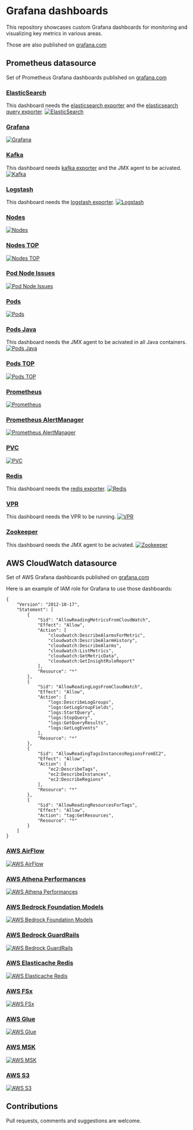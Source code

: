 # Grafana dashboards
This repository showcases custom Grafana dashboards for monitoring and visualizing key metrics in various areas.

Those are also published on [grafana.com](https://grafana.com/dashboards)

## Prometheus datasource

Set of Prometheus Grafana dashboards published on
[grafana.com](https://grafana.com/dashboards?dataSource=prometheus)

### [ElasticSearch](https://github.com/arnaudlemaignen/grafana-dashboards/tree/master/prometheus-ds/elasticsearch)
This dashboard needs the [elasticsearch exporter](https://github.com/prometheus-community/elasticsearch_exporter) and the [elasticsearch query exporter](https://github.com/braedon/prometheus-es-exporter).
[![ElasticSearch](prometheus-ds/elasticsearch/elasticsearch-1.png)](https://github.com/arnaudlemaignen/grafana-dashboards/tree/master/prometheus-ds/elasticsearch)

### [Grafana](https://github.com/arnaudlemaignen/grafana-dashboards/tree/master/prometheus-ds/grafana)
[![Grafana](prometheus-ds/grafana/grafana.png)](https://github.com/arnaudlemaignen/grafana-dashboards/tree/master/prometheus-ds/grafana)

### [Kafka](https://github.com/arnaudlemaignen/grafana-dashboards/tree/master/prometheus-ds/kafka)
This dashboard needs [kafka exporter](https://github.com/danielqsj/kafka_exporter) and the JMX agent to be acivated.
[![Kafka](prometheus-ds/kafka/kafka-1.png)](https://github.com/arnaudlemaignen/grafana-dashboards/tree/master/prometheus-ds/kafka)

### [Logstash](https://github.com/arnaudlemaignen/grafana-dashboards/tree/master/prometheus-ds/logstash)
This dashboard needs the [logstash exporter](https://github.com/leroy-merlin-br/logstash-exporter).
[![Logstash](prometheus-ds/logstash/logstash-1.png)](https://github.com/arnaudlemaignen/grafana-dashboards/tree/master/prometheus-ds/logstash)

### [Nodes](https://github.com/arnaudlemaignen/grafana-dashboards/tree/master/prometheus-ds/nodes)
[![Nodes](prometheus-ds/nodes/nodes-1.png)](https://github.com/arnaudlemaignen/grafana-dashboards/tree/master/prometheus-ds/nodes)

### [Nodes TOP](https://github.com/arnaudlemaignen/grafana-dashboards/tree/master/prometheus-ds/nodes-top)
[![Nodes TOP](prometheus-ds/nodes-top/nodes-top-1.png)](https://github.com/arnaudlemaignen/grafana-dashboards/tree/master/prometheus-ds/nodes-top)

### [Pod Node Issues](https://github.com/arnaudlemaignen/grafana-dashboards/tree/master/prometheus-ds/pod-node-issues)
[![Pod Node Issues](prometheus-ds/pod-node-issues/pod-node-issues-1.png)](https://github.com/arnaudlemaignen/grafana-dashboards/tree/master/prometheus-ds/pod-node-issues)

### [Pods](https://github.com/arnaudlemaignen/grafana-dashboards/tree/master/prometheus-ds/pods)
[![Pods](prometheus-ds/pods/pods.png)](https://github.com/arnaudlemaignen/grafana-dashboards/tree/master/prometheus-ds/pods)

### [Pods Java](https://github.com/arnaudlemaignen/grafana-dashboards/tree/master/prometheus-ds/pods-java)
This dashboard needs the JMX agent to be acivated in all Java containers.
[![Pods Java](prometheus-ds/pods-java/pods-java.png)](https://github.com/arnaudlemaignen/grafana-dashboards/tree/master/prometheus-ds/pods-java)

### [Pods TOP](https://github.com/arnaudlemaignen/grafana-dashboards/tree/master/prometheus-ds/pods-top)
[![Pods TOP](prometheus-ds/pods-top/pods-top-1.png)](https://github.com/arnaudlemaignen/grafana-dashboards/tree/master/prometheus-ds/pods-top)

### [Prometheus](https://github.com/arnaudlemaignen/grafana-dashboards/tree/master/prometheus-ds/prometheus)
[![Prometheus](prometheus-ds/prometheus/prometheus.png)](https://github.com/arnaudlemaignen/grafana-dashboards/tree/master/prometheus-ds/prometheus)

### [Prometheus AlertManager](https://github.com/arnaudlemaignen/grafana-dashboards/tree/master/prometheus-ds/alertmanager)
[![Prometheus AlertManager](prometheus-ds/alertmanager/alertmanager.png)](https://github.com/arnaudlemaignen/grafana-dashboards/tree/master/prometheus-ds/alertmanager)

### [PVC](https://github.com/arnaudlemaignen/grafana-dashboards/tree/master/prometheus-ds/pvc)
[![PVC](prometheus-ds/pvc/pvc.png)](https://github.com/arnaudlemaignen/grafana-dashboards/tree/master/prometheus-ds/pvc)

### [Redis](https://github.com/arnaudlemaignen/grafana-dashboards/tree/master/prometheus-ds/redis)
This dashboard needs the [redis exporter](https://github.com/oliver006/redis_exporter).
[![Redis](prometheus-ds/redis/redis-1.png)](https://github.com/arnaudlemaignen/grafana-dashboards/tree/master/prometheus-ds/redis)

### [VPR](https://github.com/arnaudlemaignen/grafana-dashboards/tree/master/prometheus-ds/vpr)
This dashboard needs the VPR to be running.
[![VPR](prometheus-ds/vpr/vpr-1.png)](https://github.com/arnaudlemaignen/grafana-dashboards/tree/master/prometheus-ds/vpr)

### [Zookeeper](https://github.com/arnaudlemaignen/grafana-dashboards/tree/master/prometheus-ds/zookeeper)
This dashboard needs the JMX agent to be acivated.
[![Zookeeper](prometheus-ds/zookeeper/zookeeper-1.png)](https://github.com/arnaudlemaignen/grafana-dashboards/tree/master/prometheus-ds/zookeeper)


## AWS CloudWatch datasource

Set of AWS Grafana dashboards published on
[grafana.com](https://grafana.com/dashboards?dataSource=cloudwatch)

Here is an example of IAM role for Grafana to use those dashboards:

```
{
    "Version": "2012-10-17",
    "Statement": [
        {
            "Sid": "AllowReadingMetricsFromCloudWatch",
            "Effect": "Allow",
            "Action": [
                "cloudwatch:DescribeAlarmsForMetric",
                "cloudwatch:DescribeAlarmHistory",
                "cloudwatch:DescribeAlarms",
                "cloudwatch:ListMetrics",
                "cloudwatch:GetMetricData",
                "cloudwatch:GetInsightRuleReport"
            ],
            "Resource": "*"
        },
        {
            "Sid": "AllowReadingLogsFromCloudWatch",
            "Effect": "Allow",
            "Action": [
                "logs:DescribeLogGroups",
                "logs:GetLogGroupFields",
                "logs:StartQuery",
                "logs:StopQuery",
                "logs:GetQueryResults",
                "logs:GetLogEvents"
            ],
            "Resource": "*"
        },
        {
            "Sid": "AllowReadingTagsInstancesRegionsFromEC2",
            "Effect": "Allow",
            "Action": [
                "ec2:DescribeTags",
                "ec2:DescribeInstances",
                "ec2:DescribeRegions"
            ],
            "Resource": "*"
        },
        {
            "Sid": "AllowReadingResourcesForTags",
            "Effect": "Allow",
            "Action": "tag:GetResources",
            "Resource": "*"
        }
    ]
}
```


### [AWS AirFlow](https://github.com/arnaudlemaignen/grafana-dashboards/tree/master/cloudwatch-ds/aws-airflow)
[![AWS AirFlow](cloudwatch-ds/aws-airflow/aws-airflow-mwaa-1.png)](https://github.com/arnaudlemaignen/grafana-dashboards/tree/master/cloudwatch-ds/aws-airflow)

### [AWS Athena Performances](https://github.com/arnaudlemaignen/grafana-dashboards/tree/master/cloudwatch-ds/aws-athena-performances)
[![AWS Athena Performances](cloudwatch-ds/aws-athena-performances/aws-athena-performances-1.png)](https://github.com/arnaudlemaignen/grafana-dashboards/tree/master/cloudwatch-ds/aws-athena-performances)

### [AWS Bedrock Foundation Models](https://github.com/arnaudlemaignen/grafana-dashboards/tree/master/cloudwatch-ds/aws-bedrock-foundation-models)
[![AWS Bedrock Foundation Models](cloudwatch-ds/aws-bedrock-foundation-models/aws-bedrock-foundation-models.png)](https://github.com/arnaudlemaignen/grafana-dashboards/tree/master/cloudwatch-ds/aws-bedrock-foundation-models)

### [AWS Bedrock GuardRails](https://github.com/arnaudlemaignen/grafana-dashboards/tree/master/cloudwatch-ds/aws-bedrock-guardrails)
[![AWS Bedrock GuardRails](cloudwatch-ds/aws-bedrock-guardrails/aws-bedrock-guardrails.png)](https://github.com/arnaudlemaignen/grafana-dashboards/tree/master/cloudwatch-ds/aws-bedrock-guardrails)

### [AWS Elasticache Redis](https://github.com/arnaudlemaignen/grafana-dashboards/tree/master/cloudwatch-ds/aws-elasticache-redis)
[![AWS Elasticache Redis](cloudwatch-ds/aws-elasticache-redis/aws-elasticache-redis-1.png)](https://github.com/arnaudlemaignen/grafana-dashboards/tree/master/cloudwatch-ds/aws-elasticache-redis)

### [AWS FSx](https://github.com/arnaudlemaignen/grafana-dashboards/tree/master/cloudwatch-ds/aws-fsx)
[![AWS FSx](cloudwatch-ds/aws-fsx/aws-fsx-1.png)](https://github.com/arnaudlemaignen/grafana-dashboards/tree/master/cloudwatch-ds/aws-fsx)

### [AWS Glue](https://github.com/arnaudlemaignen/grafana-dashboards/tree/master/cloudwatch-ds/aws-glue)
[![AWS Glue](cloudwatch-ds/aws-glue/aws-glue-1.png)](https://github.com/arnaudlemaignen/grafana-dashboards/tree/master/cloudwatch-ds/aws-glue)

### [AWS MSK](https://github.com/arnaudlemaignen/grafana-dashboards/tree/master/cloudwatch-ds/aws-msk)
[![AWS MSK](cloudwatch-ds/aws-msk/aws-msk-1.png)](https://github.com/arnaudlemaignen/grafana-dashboards/tree/master/cloudwatch-ds/aws-msk)

### [AWS S3](https://github.com/arnaudlemaignen/grafana-dashboards/tree/master/cloudwatch-ds/aws-s3)
[![AWS S3](cloudwatch-ds/aws-s3/aws-s3.png)](https://github.com/arnaudlemaignen/grafana-dashboards/tree/master/cloudwatch-ds/aws-s3)


## Contributions
Pull requests, comments and suggestions are welcome.